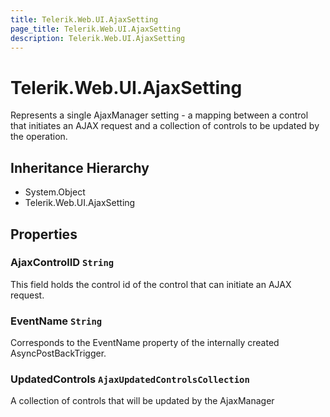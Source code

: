 ```yaml
---
title: Telerik.Web.UI.AjaxSetting
page_title: Telerik.Web.UI.AjaxSetting
description: Telerik.Web.UI.AjaxSetting
---
```


# Telerik.Web.UI.AjaxSetting

Represents a single AjaxManager setting - a mapping between a control that
            initiates an AJAX request and a collection of controls to be updated by the
            operation.

## Inheritance Hierarchy

* System.Object
* Telerik.Web.UI.AjaxSetting

## Properties

###  AjaxControlID `String`

This field holds the control id of the control that can initiate an
            AJAX request.

###  EventName `String`

Corresponds to the EventName property of the internally created AsyncPostBackTrigger.

###  UpdatedControls `AjaxUpdatedControlsCollection`

A collection of controls that will be updated by the AjaxManager

